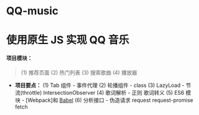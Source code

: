 # QQ-music

# 使用原生 JS 实现 QQ 音乐

#### 项目模块：
>(1) 推荐页面
    (2) 热门列表
    (3) 搜索歌曲
    (4) 播放器

*   **项目要点：**
        (1) Tab 组件 - 事件代理
        (2) 轮播组件 - class
        (3) LazyLoad - 节流(throttle) IntersectionObserver
        (4) 歌词解析 - 正则 歌词转义
        (5) ES6 模块 - [Webpack]和 [Babel](http://www.css88.com/doc/webpack2/loaders/babel-loader/)
        (6) 分析接口 - 伪造请求 request request-promise fetch
